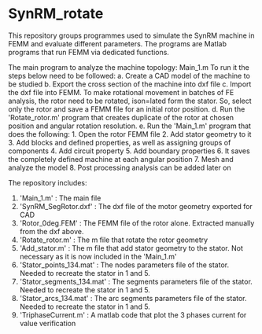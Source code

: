 # SynRM_rotate
This repository groups programmes used to simulate the SynRM machine in FEMM and evaluate different parameters. The programs are Matlab programs that run FEMM via dedicated functions.

The main program to analyze the machine topology: Main_1.m
	To run it the steps below need to be followed:
	a. Create a CAD model of the machine to be studied
	b. Export the cross section of the machine into dxf file
	c. Import the dxf file into FEMM. To make rotational movement in batches of FE analysis, the rotor need to be rotated, ison=lated form the stator. 
	So, select only the rotor and save a FEMM file for an initial rotor position.
	d. Run the 'Rotate_rotor.m' program that creates duplicate of the rotor at chosen position and angular rotation resolution.
	e. Run the 'Main_1.m' program that does the following:
		1. Open the rotor FEMM file
		2. Add stator geometry to it
		3. Add blocks and defined properties, as well as assigning groups of components
		4. Add circuit property
		5. Add boundary properties
		6. It saves the completely defined machine at each angular position
		7. Mesh and analyze the model
		8. Post processing analysis can be added later on

The repository includes:
1. 'Main_1.m' 			: The main file
2. 'SynRM_SegRotor.dxf' 	: The dxf file of the motor geometry exported for CAD 
3. 'Rotor_0deg.FEM'		: The FEMM file of the rotor alone. Extracted manually from the dxf above.
4. 'Rotate_rotor.m' 		: The m file that rotate the rotor geometry
5. 'Add_stator.m'  		: The m file that add stator geometry to the stator. Not necessary as it is now included in the 'Main_1.m'
6. 'Stator_points_134.mat'	: The nodes parameters file of the stator. Needed to recreate the stator in 1 and 5. 
7. 'Stator_segments_134.mat'	: The segments parameters file of the stator. Needed to recreate the stator in 1 and 5.
8. 'Stator_arcs_134.mat'	: The arc segments parameters file of the stator. Needed to recreate the stator in 1 and 5.
9. 'TriphaseCurrent.m'		: A matlab code that plot the 3 phases current for value verification
